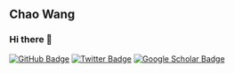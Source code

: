 ## Chao Wang

### Hi there 👋


[![GitHub Badge](https://img.shields.io/github/followers/waynechao128?style=social)](https://github.com/waynechao128?tab=followers)
[![Twitter Badge](https://img.shields.io/twitter/follow/waynechao128?style=social)](https://twitter.com/waynechao128)
[![Google Scholar Badge](https://img.shields.io/badge/Google-Scholar-lightgrey)](https://scholar.google.com/citations?user=Q0IKlZwAAAAJ&hl=en)


<!--
**waynechao128/waynechao128** is a ✨ _special_ ✨ repository because its `README.md` (this file) appears on your GitHub profile.

Here are some ideas to get you started:

- 🔭 I’m currently working on ...
- 🌱 I’m currently learning ...
- 👯 I’m looking to collaborate on ...
- 🤔 I’m looking for help with ...
- 💬 Ask me about ...
- 📫 How to reach me: ...
- 😄 Pronouns: ...
- ⚡ Fun fact: ...
-->
